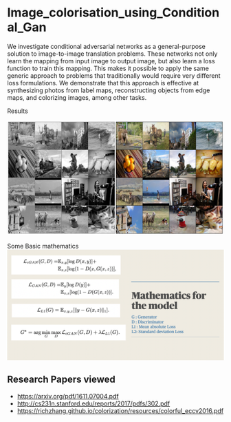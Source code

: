 # Image_colorisation_using_Conditional_Gan

We investigate conditional adversarial networks as a general-purpose solution to image-to-image translation problems. These networks not only learn the mapping from input image to output image, but also learn a loss function to train this mapping. This makes it possible to apply the same generic approach to problems that traditionally would require very different loss formulations. We demonstrate that this approach is effective at synthesizing photos from label maps, reconstructing objects from edge maps, and colorizing images, among other tasks.

Results

![Image](https://github.com/arush414/DA_COURSE_PROJECT/blob/main/main.png)

Some Basic mathematics
![Image](https://github.com/arush414/DA_COURSE_PROJECT/blob/main/img.png)


Research Papers viewed
-------
* https://arxiv.org/pdf/1611.07004.pdf
* http://cs231n.stanford.edu/reports/2017/pdfs/302.pdf
* https://richzhang.github.io/colorization/resources/colorful_eccv2016.pdf
